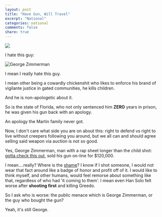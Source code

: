 ```yaml
---
layout: post
title: "Have Gun, Will Travel"
excerpt: "National"
categories: national
comments: false
share: true
---
```



![](http://cdnassets.hw.net/dims4/GG/9cc3363/2147483647/resize/300x%3E/quality/90/?url=http%3A%2F%2Fcdnassets.hw.net%2Fef%2F18%2Fcf4f8bed479389e66001ab73c60a%2Fgun-economy.jpg)




I hate this guy:


![George Zimmerman](http://i0.wp.com/radaronline.com/wp-content/uploads/2015/08/george-zimmerman-confederate-flag.jpg?resize=980%2C551)


I mean I really hate this guy.

I mean other being a cowardly chickenshit who likes to enforce his brand of vigilante justice in gated communities, he kills children.

And he is non-apologetic about it.


So is the state of Florida, who not only sentenced him **ZERO** years in prison, he was given his gun back with an apology.

An apology the Martin family never got.


Now, I don't care what side you are on about this: right to defend vs right to live without creepers following you around, but we all can and should agree selling said weapon via auction is not so good.


Yes, George Zimmerman, man with a rap sheet longer than the child shot: [gotta check this out](http://fusion.net/story/37700/george-zimmerman-arrested-domestic-violence-florida-january-2015/), sold his gun on-line for $120,000.

I mean....really? Where is the [shame](http://seattlespew.com/personal/personal-shame/)? I know if I shot someone, I would not wear that fact around like a badge of honor and profit off of it. I would like to think myself, and other humans, would feel remorse about something like that, regardless of who had 'it coming to them'. I mean even Han Solo felt worse after **shooting first** and killing Greedo.


So I ask who is worse: the public menace which is George Zimmerman, or the guy who bought the gun? 

Yeah, it's still George.










